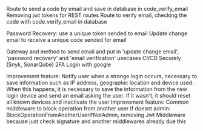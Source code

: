 Route to send a code by email and save in database in code_verify_email
Removing  jwt tokens for REST routes
Route to verify email, checking the code with code_verify_email in database

Password Recovery: use a unique token sended to email
Update change email to receive a unique code sended for email

Gateway and method to send email and put in 'update change email', 'password recovery' and 'email verification' usecases
CI/CD Securely (Snyk, SonarQube)
2FA
Login with google

Improvement feature: Notify user when a strange login occurs, necessary to save information such as IP address, geographic location and device used. When this happens, it is necessary to save the information from the new login device and send an email asking the user. If it wasn't, it should reset all known devices and inactivate the user
Improvement feature: Common middleware to block operation from another user if doesnt admin: BlockOperationFromAnotherUserIfNotAdmin, removing Jwt Middleware because just check signature and another middlewares already due this